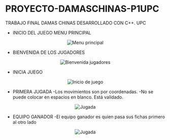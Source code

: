 # PROYECTO-DAMASCHINAS-P1UPC
TRABAJO FINAL DAMAS CHINAS DESARROLLADO CON C++. UPC

* INICIO DEL JUEGO MENU PRINCIPAL
<p align="center">
  <img src="https://i.ibb.co/KzW0nGZ/Menu-Principal.png" title="Menu principal">
</p>

* BIENVENIDA DE LOS JUGADORES
<p align="center">
  <img src="https://i.ibb.co/hdVhjJk/Bienvenida-Jugadores.png" title="Bienvenida jugadores">
</p>

* INICIA JUEGO
<p align="center">
  <img src="https://i.ibb.co/9Wjvcy7/JUEGO.png" title="Inicio de juego">
</p>

* PRIMERA JUGADA
-Los movimientos son por coordenadas.
-No se puede colocar en espacios en blanco. Está validado.
<p align="center">
  <img src="https://i.ibb.co/4S41Ppt/EJEMPLO-JUEGO.png" title="Jugada">
</p>

* EQUIPO GANADOR
-El equipo ganador es quien pasa sus fichas primero al otro lado
<p align="center">
  <img src="https://i.ibb.co/DfGFkFb/ganador-azul.png" title="Jugada">
</p>
